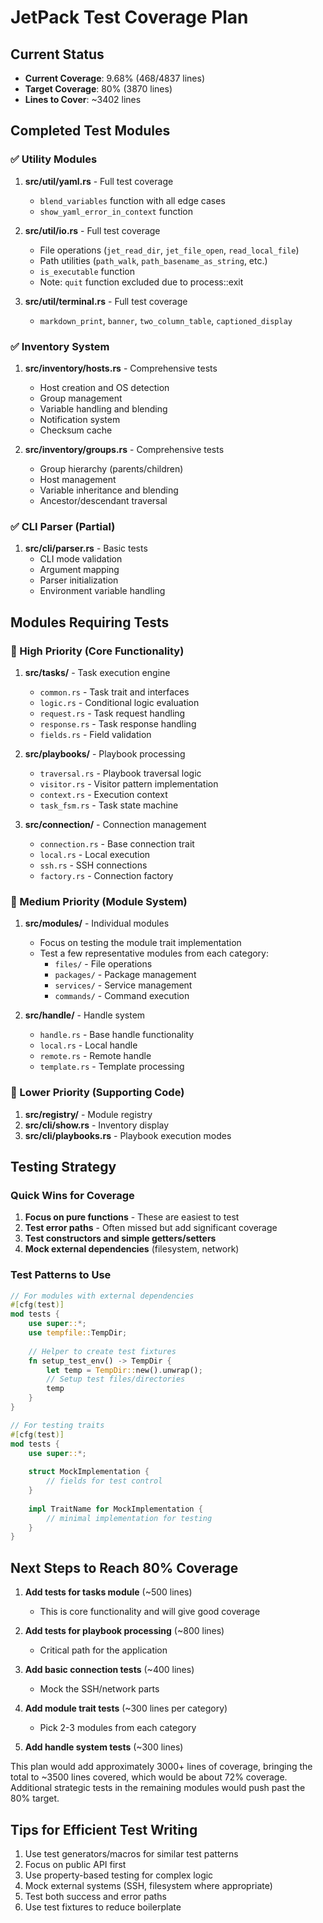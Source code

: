 # JetPack Test Coverage Plan

## Current Status
- **Current Coverage**: 9.68% (468/4837 lines)
- **Target Coverage**: 80% (3870 lines)
- **Lines to Cover**: ~3402 lines

## Completed Test Modules

### ✅ Utility Modules
1. **src/util/yaml.rs** - Full test coverage
   - `blend_variables` function with all edge cases
   - `show_yaml_error_in_context` function

2. **src/util/io.rs** - Full test coverage
   - File operations (`jet_read_dir`, `jet_file_open`, `read_local_file`)
   - Path utilities (`path_walk`, `path_basename_as_string`, etc.)
   - `is_executable` function
   - Note: `quit` function excluded due to process::exit

3. **src/util/terminal.rs** - Full test coverage
   - `markdown_print`, `banner`, `two_column_table`, `captioned_display`

### ✅ Inventory System
1. **src/inventory/hosts.rs** - Comprehensive tests
   - Host creation and OS detection
   - Group management
   - Variable handling and blending
   - Notification system
   - Checksum cache

2. **src/inventory/groups.rs** - Comprehensive tests
   - Group hierarchy (parents/children)
   - Host management
   - Variable inheritance and blending
   - Ancestor/descendant traversal

### ✅ CLI Parser (Partial)
1. **src/cli/parser.rs** - Basic tests
   - CLI mode validation
   - Argument mapping
   - Parser initialization
   - Environment variable handling

## Modules Requiring Tests

### 🔲 High Priority (Core Functionality)
1. **src/tasks/** - Task execution engine
   - `common.rs` - Task trait and interfaces
   - `logic.rs` - Conditional logic evaluation
   - `request.rs` - Task request handling
   - `response.rs` - Task response handling
   - `fields.rs` - Field validation

2. **src/playbooks/** - Playbook processing
   - `traversal.rs` - Playbook traversal logic
   - `visitor.rs` - Visitor pattern implementation
   - `context.rs` - Execution context
   - `task_fsm.rs` - Task state machine

3. **src/connection/** - Connection management
   - `connection.rs` - Base connection trait
   - `local.rs` - Local execution
   - `ssh.rs` - SSH connections
   - `factory.rs` - Connection factory

### 🔲 Medium Priority (Module System)
1. **src/modules/** - Individual modules
   - Focus on testing the module trait implementation
   - Test a few representative modules from each category:
     - `files/` - File operations
     - `packages/` - Package management
     - `services/` - Service management
     - `commands/` - Command execution

2. **src/handle/** - Handle system
   - `handle.rs` - Base handle functionality
   - `local.rs` - Local handle
   - `remote.rs` - Remote handle
   - `template.rs` - Template processing

### 🔲 Lower Priority (Supporting Code)
1. **src/registry/** - Module registry
2. **src/cli/show.rs** - Inventory display
3. **src/cli/playbooks.rs** - Playbook execution modes

## Testing Strategy

### Quick Wins for Coverage
1. **Focus on pure functions** - These are easiest to test
2. **Test error paths** - Often missed but add significant coverage
3. **Test constructors and simple getters/setters**
4. **Mock external dependencies** (filesystem, network)

### Test Patterns to Use
```rust
// For modules with external dependencies
#[cfg(test)]
mod tests {
    use super::*;
    use tempfile::TempDir;
    
    // Helper to create test fixtures
    fn setup_test_env() -> TempDir {
        let temp = TempDir::new().unwrap();
        // Setup test files/directories
        temp
    }
}

// For testing traits
#[cfg(test)]
mod tests {
    use super::*;
    
    struct MockImplementation {
        // fields for test control
    }
    
    impl TraitName for MockImplementation {
        // minimal implementation for testing
    }
}
```

## Next Steps to Reach 80% Coverage

1. **Add tests for tasks module** (~500 lines)
   - This is core functionality and will give good coverage
   
2. **Add tests for playbook processing** (~800 lines)
   - Critical path for the application
   
3. **Add basic connection tests** (~400 lines)
   - Mock the SSH/network parts
   
4. **Add module trait tests** (~300 lines per category)
   - Pick 2-3 modules from each category
   
5. **Add handle system tests** (~300 lines)

This plan would add approximately 3000+ lines of coverage, bringing the total to ~3500 lines covered, which would be about 72% coverage. Additional strategic tests in the remaining modules would push past the 80% target.

## Tips for Efficient Test Writing

1. Use test generators/macros for similar test patterns
2. Focus on public API first
3. Use property-based testing for complex logic
4. Mock external systems (SSH, filesystem where appropriate)
5. Test both success and error paths
6. Use test fixtures to reduce boilerplate